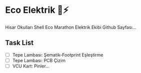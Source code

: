 # Eco Elektrik 🚗⚡

Hisar Okulları Shell Eco Marathon Elektrik Ekibi Github Sayfası...

## Task List
- [ ] Tepe Lambası: Şematik-Footprint Eşleştirme
- [ ] Tepe Lambası: PCB Çizim
- [ ] VCU Kart: Pinler...
